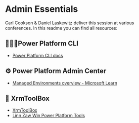 # Admin Essentials
Carl Cookson & Daniel Laskewitz deliver this session at various conferences. In this readme you can find all resources:

## 🧑🏻‍💻Power Platform CLI
- [Power Platform CLI docs](https://aka.ms/pac)

## ⚙️ Power Platform Admin Center
- [Managed Environments overview - Microsoft Learn](https://learn.microsoft.com/en-us/power-platform/admin/managed-environment-overview)

## 🧰 XrmToolBox
- [XrmToolBox](xrmtoolbox.com)
- [Linn Zaw Win Power Platform Tools](https://linnzawwin.blogspot.com/p/tools.html)
